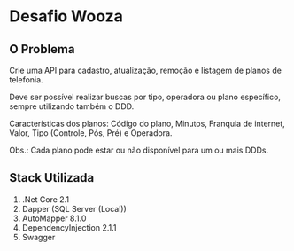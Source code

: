 # Desafio Wooza

## O Problema
Crie uma API para cadastro, atualização, remoção e listagem de planos de telefonia.
 
Deve ser possível realizar buscas por tipo, operadora ou plano específico, sempre utilizando também o DDD.

Características dos planos: Código do plano, Minutos, Franquia de internet, Valor, Tipo (Controle, Pós, Pré) e Operadora.

Obs.: Cada plano pode estar ou não disponível para um ou mais DDDs.

## Stack Utilizada 
1. .Net Core 2.1
2. Dapper (SQL Server (Local))
3. AutoMapper 8.1.0
4. DependencyInjection 2.1.1
5. Swagger
